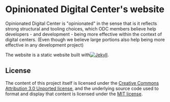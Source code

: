 # Opinionated Digital Center's website

Opinionated Digital Center is "opinionated" in the sense that is it reflects strong structural and tooling choices, which ODC members believe help developers - and development - being more effective within the context of digital centers. (Even though we believe large portions also help being more effective in any development project)

The website is a static website built with[![Jekyll](https://raw.githubusercontent.com/jekyll/jekyll/master/docs/img/logo-rss.png)](https://jekyllrb.com/).

## License

The content of this project itself is licensed under the [Creative Commons Attribution 3.0 Unported license](https://creativecommons.org/licenses/by/3.0/), and the underlying source code used to format and display that content is licensed under the [MIT license](LICENSE.md).
